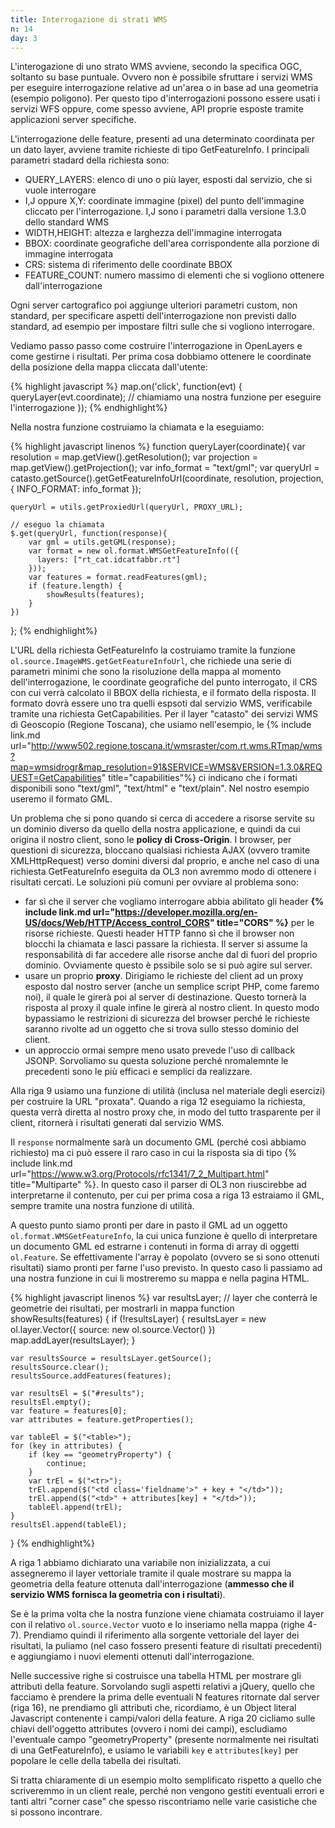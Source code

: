 ```yaml
---
title: Interrogazione di strati WMS
n: 14
day: 3
---
```

L'interogazione di uno strato WMS avviene, secondo la specifica OGC, soltanto su base puntuale. Ovvero non è possibile sfruttare i servizi WMS per eseguire interrogazione relative ad un'area o in base ad una geometria (esempio poligono). Per questo tipo d'interrogazioni possono essere usati i servizi WFS oppure, come spesso avviene, API proprie esposte tramite applicazioni server specifiche.

L'interrogazione delle feature, presenti ad una determinato coordinata per un dato layer, avviene tramite richieste di tipo GetFeatureInfo. I principali parametri stadard della richiesta sono:

* QUERY_LAYERS: elenco di uno o più layer, esposti dal servizio, che si vuole interrogare
* I,J oppure X,Y: coordinate immagine (pixel) del punto dell'immagine cliccato per l'interrogazione. I,J sono i parametri dalla versione 1.3.0 dello standard WMS
* WIDTH,HEIGHT: altezza e larghezza dell'immagine interrogata
* BBOX: coordinate geografiche dell'area corrispondente alla porzione di immagine interrogata
* CRS: sistema di riferimento delle coordinate BBOX
* FEATURE_COUNT: numero massimo di elementi che si vogliono ottenere dall'interrogazione

Ogni server cartografico poi aggiunge ulteriori parametri custom, non standard, per specificare aspetti dell'interrogazione non previsti dallo standard, ad esempio per impostare filtri sulle che si vogliono interrogare.

Vediamo passo passo come costruire l'interrogazione in OpenLayers e come gestirne i risultati.
Per prima cosa dobbiamo ottenere le coordinate della posizione della mappa cliccata dall'utente:

{% highlight javascript %}
map.on('click', function(evt) {
    queryLayer(evt.coordinate); // chiamiamo una nostra funzione per eseguire l'interrogazione
});
{% endhighlight%}

Nella nostra funzione costruiamo la chiamata e la eseguiamo:

{% highlight javascript linenos %}
function queryLayer(coordinate){
    var resolution = map.getView().getResolution();
    var projection = map.getView().getProjection();
    var info_format = "text/gml";
    var queryUrl = catasto.getSource().getGetFeatureInfoUrl(coordinate, resolution, projection, {
        INFO_FORMAT: info_format
    });

    queryUrl = utils.getProxiedUrl(queryUrl, PROXY_URL);
    
    // eseguo la chiamata
    $.get(queryUrl, function(response){
        var gml = utils.getGML(response);
        var format = new ol.format.WMSGetFeatureInfo(({
          layers: ["rt_cat.idcatfabbr.rt"]
        }));
        var features = format.readFeatures(gml);
        if (feature.length) {
            showResults(features);
        }
    })
};
{% endhighlight%}

L'URL della richiesta GetFeatureInfo la costruiamo tramite la funzione `ol.source.ImageWMS.getGetFeatureInfoUrl`, che richiede una serie di parametri minimi che sono la risoluzione della mappa al momento dell'interrogazione, le coordinate geografiche del punto interrogato, il CRS con cui verrà calcolato il BBOX della richiesta, e il formato della risposta. Il formato dovrà essere uno tra quelli espsoti dal servizio WMS, verificabile tramite una richiesta GetCapabilities. Per il layer "catasto" dei servizi WMS di Geoscopio (Regione Toscana), che usiamo nell'esempio, le {% include link.md url="http://www502.regione.toscana.it/wmsraster/com.rt.wms.RTmap/wms?map=wmsidrogr&map_resolution=91&SERVICE=WMS&VERSION=1.3.0&REQUEST=GetCapabilities" title="capabilities"%} ci indicano che i formati disponibili sono "text/gml", "text/html" e "text/plain". Nel nostro esempio useremo il formato GML.

Un problema che si pono quando si cerca di accedere a risorse servite su un dominio diverso da quello della nostra applicazione, e quindi da cui origina il nostro client, sono le **policy di Cross-Origin**. I browser, per questioni di sicurezza, bloccano qualsiasi richiesta AJAX (ovvero tramite XMLHttpRequest) verso domini diversi dal proprio, e anche nel caso di una richiesta GetFeatureInfo eseguita da OL3 non avremmo modo di ottenere i risultati cercati.
Le soluzioni più comuni per ovviare al problema sono:

* far sì che il server che vogliamo interrogare abbia abilitato gli header **{% include link.md url="https://developer.mozilla.org/en-US/docs/Web/HTTP/Access_control_CORS" title="CORS" %}** per le risorse richieste. Questi header HTTP fanno sì che il browser non blocchi la chiamata e lasci passare la richiesta. Il server si assume la responsabilità di far accedere alle risorse anche dal di fuori del proprio dominio. Ovviamente questo è pssibile solo se si può agire sul server.
* usare un proprio **proxy**. Dirigiamo le richieste del client ad un proxy esposto dal nostro server (anche un semplice script PHP, come faremo noi), il quale le girerà poi al server di destinazione. Questo tornerà la risposta al proxy il quale infine le girerà al nostro client. In questo modo bypassiamo le restrizioni di sicurezza del browser perché le richieste saranno rivolte ad un oggetto che si trova sullo stesso dominio del client.
* un approccio ormai sempre meno usato prevede l'uso di callback JSONP. Sorvoliamo su questa soluzione perché nromalemnte le precedenti sono le più efficaci e semplici da realizzare.

Alla riga 9 usiamo una funzione di utilità (inclusa nel materiale degli esercizi) per costruire la URL "proxata". Quando a riga 12 eseguiamo la richiesta, questa verrà diretta al nostro proxy che, in modo del tutto trasparente per il client, ritornerà i risultati generati dal servizio WMS.

Il `response` normalmente sarà un documento GML (perché così abbiamo richiesto) ma ci può essere il raro caso in cui la risposta sia di tipo {% include link.md url="https://www.w3.org/Protocols/rfc1341/7_2_Multipart.html" title="Multiparte" %}. In questo caso il parser di OL3 non riuscirebbe ad interpretarne il contenuto, per cui per prima cosa a riga 13 estraiamo il GML, sempre tramite una nostra funzione di utilità.

A questo punto siamo pronti per dare in pasto il GML ad un oggetto `ol.format.WMSGetFeatureInfo`, la cui unica funzione è quello di interpretare un documento GML ed estrarne i contenuti in forma di array di oggetti `ol.Feature`.
Se effettivamente l'array è popolato (ovvero se si sono ottenuti risultati) siamo pronti per farne l'uso previsto. In questo caso li passiamo ad una nostra funzione in cui li mostreremo su mappa e nella pagina HTML.

{% highlight javascript linenos %}
var resultsLayer; // layer che conterrà le geometrie dei risultati, per mostrarli in mappa
function showResults(features) {
    if (!resultsLayer) {
        resultsLayer = new ol.layer.Vector({
            source: new ol.source.Vector()
        })
        map.addLayer(resultsLayer);
    }
    
    var resultsSource = resultsLayer.getSource();
    resultsSource.clear();
    resultsSource.addFeatures(features);

    var resultsEl = $("#results");
    resultsEl.empty();
    var feature = features[0];
    var attributes = feature.getProperties();
    
    var tableEl = $("<table>");
    for (key in attributes) {
        if (key == "geometryProperty") {
            continue;
        }
        var trEl = $("<tr>");
        trEl.append($("<td class='fieldname'>" + key + "</td>"));
        trEl.append($("<td>" + attributes[key] + "</td>"));
        tableEl.append(trEl);
    }
    resultsEl.append(tableEl);
}
{% endhighlight%}

A riga 1 abbiamo dichiarato una variabile non inizializzata, a cui assegneremo il layer vettoriale tramite il quale mostrare su mappa la geometria della feature ottenuta dall'interrogazione (**ammesso che il servizio WMS fornisca la geometria con i risultati**). 

Se è la prima volta che la nostra funzione viene chiamata costruiamo il layer con il relativo `ol.source.Vector` vuoto e lo inseriamo nella mappa (righe 4-7).
Prendiamo quindi il riferimento alla sorgente vettoriale del layer dei risultati, la puliamo (nel caso fossero presenti feature di risultati precedenti) e aggiungiamo i nuovi elementi ottenuti dall'interrogazione.

Nelle successive righe si costruisce una tabella HTML per mostrare gli attributi della feature. Sorvolando sugli aspetti relativi a jQuery, quello che facciamo è prendere la prima delle eventuali N features ritornate dal server (riga 16), ne prendiamo gli attributi che, ricordiamo, è un Object literal Javascript contenente i campi/valori della feature. A riga 20 cicliamo sulle chiavi dell'oggetto attributes (ovvero i nomi dei campi), escludiamo l'eventuale campo "geometryProperty" (presente normalmente nei risultati di una GetFeatureInfo), e usiamo le variabili `key` e `attributes[key]` per popolare le celle della tabella dei risultati.

Si tratta chiaramente di un esempio molto semplificato rispetto a quello che scriveremmo in un client reale, perché non vengono gestiti eventuali errori e tanti altri "corner case" che spesso riscontriamo nelle varie casistiche che si possono incontrare.